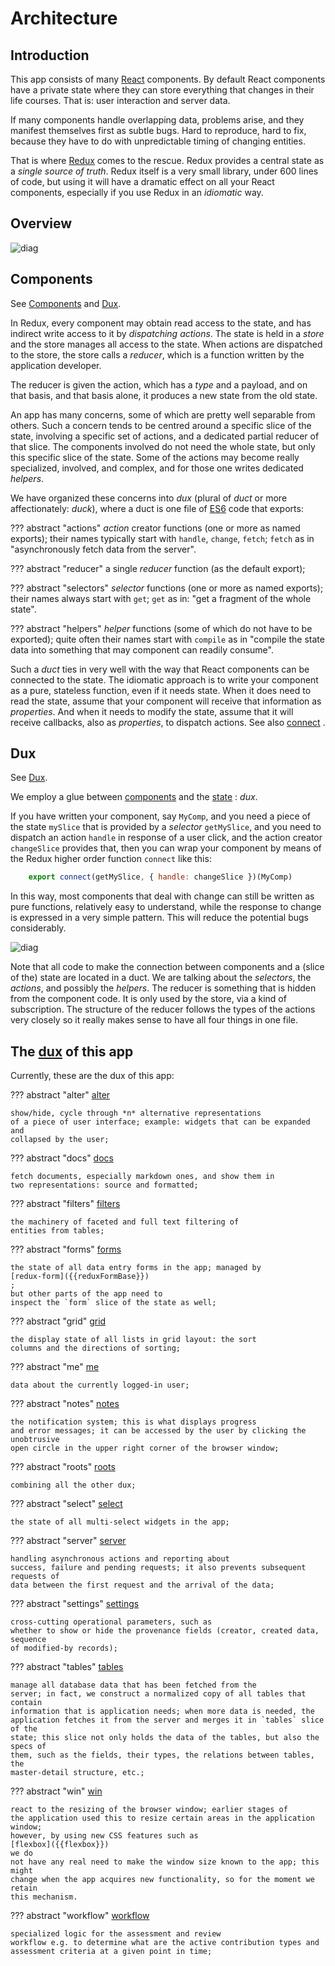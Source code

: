 # Architecture

## Introduction

This app consists of many
[React](../Technology/React.md)
components. By default React components
have a private state where they can store everything that changes in their life
courses. That is: user interaction and server data.

If many components handle overlapping data, problems arise, and they manifest
themselves first as subtle bugs. Hard to reproduce, hard to fix, because they
have to do with unpredictable timing of changing entities.

That is where
[Redux](../Technology/React.md#redux)
comes to the rescue. Redux provides a central
state as a *single source of truth*. Redux itself is a very small library, under
600 lines of code, but using it will have a dramatic effect on all your React
components, especially if you use Redux in an *idiomatic* way.

## Overview

![diag](../design/design.007.png)

## Components

See [Components](../Client/Components.md) and [Dux](../Client/Dux.md).

In Redux, every component may obtain read access to the state, and has indirect
write access to it by *dispatching* *actions*. The state is held in a *store*
and the store manages all access to the state. When actions are dispatched to
the store, the store calls a *reducer*, which is a function written by the
application developer.

The reducer is given the action, which has a *type* and a payload, and on that
basis, and that basis alone, it produces a new state from the old state.

An app has many concerns, some of which are pretty well separable from others.
Such a concern tends to be centred around a specific slice of the state,
involving a specific set of actions, and a dedicated partial reducer of that
slice. The components involved do not need the whole state, but only this
specific slice of the state. Some of the actions may become really specialized,
involved, and complex, and for those one writes dedicated *helpers*.

We have organized these concerns into *dux* (plural of *duct* or more
affectionately: *duck*), where a duct is one file of
[ES6](ES6)
code that exports:

??? abstract "actions"
    *action* creator functions (one or more as named exports); their names
    typically start with `handle`, `change`, `fetch`; `fetch` as in
    "asynchronously fetch data from the server".

??? abstract "reducer"
    a single *reducer* function (as the default export);

??? abstract "selectors"
    *selector* functions (one or more as named exports); their names always start
    with `get`; `get` as in: "get a fragment of the whole state".

??? abstract "helpers"
    *helper* functions (some of which do not have to be exported); quite often
    their names start with `compile` as in "compile the state data into something
    that may component can readily consume".

Such a *duct* ties in very well with the way that React components can be
connected to the state. The idiomatic approach is to write your component as a
pure, stateless function, even if it needs state. When it does need to read the
state, assume that your component will receive that information as *properties*.
And when it needs to modify the state, assume that it will receive callbacks,
also as *properties*, to dispatch actions. See also
[connect](../Technology/React.md#connect)
.

## Dux

See [Dux](../Client/Dux.md).

We employ a glue between
[components](../Client/Components.md)
and the
[state](../Technology/React.md#redux)
:
*dux*.

If you have written your component, say `MyComp`, and you need a piece of the
state `mySlice` that is provided by a *selector* `getMySlice`, and you need to
dispatch an action `handle` in response of a user click, and the action creator
`changeSlice` provides that, then you can wrap your component by means of the
Redux higher order function `connect` like this:

```javascript
    export connect(getMySlice, { handle: changeSlice })(MyComp)
```

In this way, most components that deal with change can still be written as pure
functions, relatively easy to understand, while the response to change is
expressed in a very simple pattern. This will reduce the potential bugs
considerably.

![diag](../design/design.008.png)

Note that all code to make the connection between components and a (slice of
the) state are located in a duct. We are talking about the *selectors*, the
*actions*, and possibly the *helpers*. The reducer is something that is hidden
from the component code. It is only used by the store, via a kind of
subscription. The structure of the reducer follows the types of the actions very
closely so it really makes sense to have all four things in one file.

## The [dux](../Client/Dux.md) of this app

Currently, these are the dux of this app:

??? abstract "alter"
    [alter](../Client/Dux.md#alter)
     
    show/hide, cycle through *n* alternative representations
    of a piece of user interface; example: widgets that can be expanded and
    collapsed by the user;

??? abstract "docs"
    [docs](../Client/Dux.md#docs)
     
    fetch documents, especially markdown ones, and show them in
    two representations: source and formatted;

??? abstract "filters"
    [filters](../Client/Dux.md#filters)
     
    the machinery of faceted and full text filtering of
    entities from tables;

??? abstract "forms"
    [forms](../Client/Dux.md#forms)
     
    the state of all data entry forms in the app; managed by
    [redux-form]({{reduxFormBase}})
    ;
    but other parts of the app need to
    inspect the `form` slice of the state as well;

??? abstract "grid"
    [grid](../Client/Dux.md#grid)
     
    the display state of all lists in grid layout: the sort
    columns and the directions of sorting;

??? abstract "me"
    [me](../Client/Dux.md#me)
     
    data about the currently logged-in user;

??? abstract "notes"
    [notes](../Client/Dux.md#notes)
     
    the notification system; this is what displays progress
    and error messages; it can be accessed by the user by clicking the unobtrusive
    open circle in the upper right corner of the browser window;

??? abstract "roots"
    [roots](../Client/Dux.md#roots)
     
    combining all the other dux;

??? abstract "select"
    [select](../Client/Dux.md#select)
     
    the state of all multi-select widgets in the app;

??? abstract "server"
    [server](../Client/Dux.md#server)
     
    handling asynchronous actions and reporting about
    success, failure and pending requests; it also prevents subsequent requests of
    data between the first request and the arrival of the data;

??? abstract "settings"
    [settings](../Client/Dux.md#settings)
     
    cross-cutting operational parameters, such as
    whether to show or hide the provenance fields (creator, created data, sequence
    of modified-by records);

??? abstract "tables"
    [tables](../Client/Dux.md#tables)
     
    manage all database data that has been fetched from the
    server; in fact, we construct a normalized copy of all tables that contain
    information that is application needs; when more data is needed, the
    application fetches it from the server and merges it in `tables` slice of the
    state; this slice not only holds the data of the tables, but also the specs of
    them, such as the fields, their types, the relations between tables, the
    master-detail structure, etc.;

??? abstract "win"
    [win](../Client/Dux.md#win)
     
    react to the resizing of the browser window; earlier stages of
    the application used this to resize certain areas in the application window;
    however, by using new CSS features such as
    [flexbox]({{flexbox}})
    we do
    not have any real need to make the window size known to the app; this might
    change when the app acquires new functionality, so for the moment we retain
    this mechanism.

??? abstract "workflow"
    [workflow](../Client/Dux.md#workflow)
     
    specialized logic for the assessment and review
    workflow e.g. to determine what are the active contribution types and
    assessment criteria at a given point in time;

